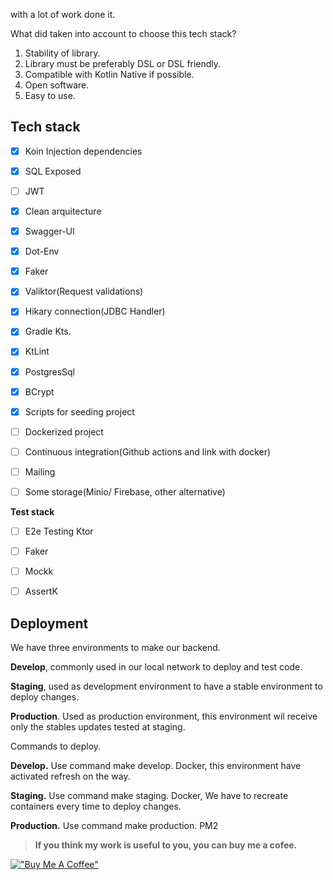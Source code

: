with a lot of work done it.

What did taken into account to choose this tech stack?
1) Stability of library.
2) Library must be preferably DSL or DSL friendly.
3) Compatible with Kotlin Native if possible.
4) Open software.
5) Easy to use.



## Tech stack
- [x] Koin Injection dependencies
- [x] SQL Exposed
- [ ] JWT
- [x] Clean arquitecture
- [x] Swagger-UI
- [x] Dot-Env
- [x] Faker
- [x] Valiktor(Request validations)
- [x] Hikary connection(JDBC Handler)
- [x] Gradle Kts.
- [x] KtLint
- [x] PostgresSql
- [x] BCrypt
- [x] Scripts for seeding project
- [ ] Dockerized project
- [ ] Continuous integration(Github actions and link with docker)
- [ ] Mailing
- [ ] Some storage(Minio/ Firebase, other alternative)


**Test stack**
- [ ] E2e Testing Ktor
- [ ] Faker
- [ ] Mockk
- [ ] AssertK




## Deployment

We have three environments to make our backend.

**Develop**, commonly used in our local network to deploy and test code.

**Staging**, used as development environment to have a stable environment to deploy changes.

**Production**. Used as production environment, this environment wil receive only the stables updates tested at staging.

Commands to deploy.

**Develop.**
Use command make develop. Docker, this environment have activated refresh on the way.

**Staging.**
Use command make staging. Docker, We have to recreate containers every time to deploy changes.

**Production.**
Use command make production. PM2








> **If you think my work is useful to you, you can buy me a cofee.**

[!["Buy Me A Coffee"](https://www.buymeacoffee.com/assets/img/custom_images/orange_img.png)](https://www.buymeacoffee.com/cristianmed)
